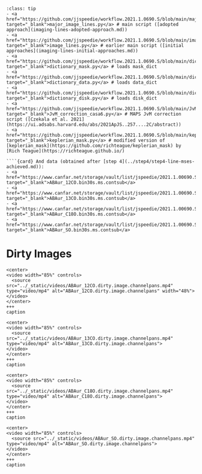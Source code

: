 `````{admonition} Scripts for **Imaging - Lines**:
:class: tip
- <a href="https://github.com/jjspeedie/workflow.2021.1.0690.S/blob/main/major_image_lines.py" target="_blank">major_image_lines.py</a> # main script ([adopted approach](imaging-lines-adopted-approach.md))
- <a href="https://github.com/jjspeedie/workflow.2021.1.0690.S/blob/main/image_lines.py" target="_blank">image_lines.py</a> # earlier main script ([initial approaches](imaging-lines-initial-approaches.md))
- <a href="https://github.com/jjspeedie/workflow.2021.1.0690.S/blob/main/dictionary_mask.py" target="_blank">dictionary_mask.py</a> # loads mask_dict
- <a href="https://github.com/jjspeedie/workflow.2021.1.0690.S/blob/main/dictionary_data.py" target="_blank">dictionary_data.py</a> # loads data_dict
- <a href="https://github.com/jjspeedie/workflow.2021.1.0690.S/blob/main/dictionary_disk.py" target="_blank">dictionary_disk.py</a> # loads disk_dict
- <a href="https://github.com/jjspeedie/workflow.2021.1.0690.S/blob/main/JvM_correction_casa6.py" target="_blank">JvM_correction_casa6.py</a> # MAPS JvM correction script ([Czekala et al. 2021](https://ui.adsabs.harvard.edu/abs/2021ApJS..257....2C/abstract))
- <a href="https://github.com/jjspeedie/workflow.2021.1.0690.S/blob/main/keplerian_mask.py" target="_blank">keplerian_mask.py</a> # modified version of [keplerian_mask](https://github.com/richteague/keplerian_mask) by [Rich Teague](https://richteague.github.io/)

````{card} And data (obtained after [step 4](../step4/step4-line-mses-achieved.md)):
- <a href="https://www.canfar.net/storage/vault/list/jspeedie/2021.1.00690.S/private/measurement_sets" target="_blank">ABAur_12CO.bin30s.ms.contsub</a>
- <a href="https://www.canfar.net/storage/vault/list/jspeedie/2021.1.00690.S/private/measurement_sets" target="_blank">ABAur_13CO.bin30s.ms.contsub</a>
- <a href="https://www.canfar.net/storage/vault/list/jspeedie/2021.1.00690.S/private/measurement_sets" target="_blank">ABAur_C18O.bin30s.ms.contsub</a>
- <a href="https://www.canfar.net/storage/vault/list/jspeedie/2021.1.00690.S/private/measurement_sets" target="_blank">ABAur_SO.bin30s.ms.contsub</a>
`````

# Dirty Images

````{card}
<center>
<video width="85%" controls>
  <source src="../_static/videos/ABAur_12CO.dirty.image.channelpans.mp4" type="video/mp4" alt="ABAur_12CO.dirty.image.channelpans" width="48%">
</video>
</center>
+++
caption
````

````{card}
<center>
<video width="85%" controls>
  <source src="../_static/videos/ABAur_13CO.dirty.image.channelpans.mp4" type="video/mp4" alt="ABAur_13CO.dirty.image.channelpans">
</video>
</center>
+++
caption
````

````{card}
<center>
<video width="85%" controls>
  <source src="../_static/videos/ABAur_C18O.dirty.image.channelpans.mp4" type="video/mp4" alt="ABAur_C18O.dirty.image.channelpans">
</video>
</center>
+++
caption
````

````{card}
<center>
<video width="85%" controls>
  <source src="../_static/videos/ABAur_SO.dirty.image.channelpans.mp4" type="video/mp4" alt="ABAur_SO.dirty.image.channelpans">
</video>
</center>
+++
caption
````
